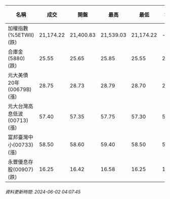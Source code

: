 | 名稱 | 成交 | 開盤 | 最高 | 最低 | 均價 | 成交金額(億) | 昨收 | 漲跌幅 | 漲跌 | 總量 | 昨量 | 振幅 |
| -------- | -------- | -------- | -------- |-------- | -------- | -------- |-------- |-------- |-------- | -------- | -------- |-------- |
|加權指數(%5ETWII) (跌)|21,174.22|21,400.83|21,539.03|21,174.22|-|6,664.78|21,364.48|0.89%|190.26|11,772,671|0|1.71%|
|合庫金(5880) (跌)|25.55|25.65|25.85|25.55|25.61|17.82|25.70|0.58%|0.15|69,595|25,334|1.17%|
|元大美債20年(00679B) (漲)|28.75|28.73|28.79|28.70|28.75|14.42|28.50|0.88%|0.25|50,134|70,579|0.32%|
|元大台灣高息低波(00713) (漲)|57.40|57.35|57.75|57.30|57.50|2.45|57.20|0.35%|0.20|4,263|6,033|0.79%|
|富邦臺灣中小(00733) (漲)|58.50|58.60|59.40|58.50|58.91|1.39|58.40|0.17%|0.10|2,359|1,727|1.54%|
|永豐優息存股(00907) (跌)|16.25|16.42|16.58|16.25|16.38|1.57|16.29|0.25%|0.04|9,605|1,836|2.03%|
###### 資料更新時間: 2024-06-02 04:07:45